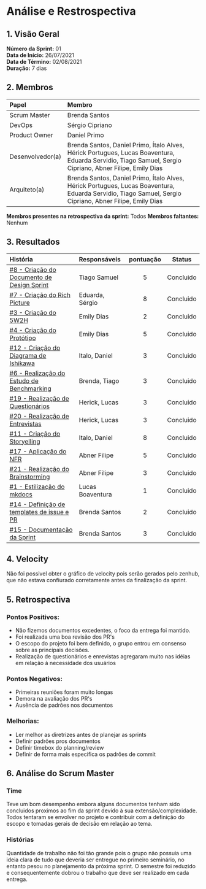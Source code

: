 # Análise e Restrospectiva

## 1. Visão Geral
**Número da Sprint:** 01     
**Data de Início:** 26/07/2021         
**Data de Término:** 02/08/2021       
**Duração:** 7 dias       

## 2. Membros
|      Papel       |          Membro            |
| :--------------  | :-----------------------   |
|    Scrum Master  |       Brenda Santos        |
|      DevOps      |      Sérgio Cipriano       |
|   Product Owner  |       Daniel Primo         |
| Desenvolvedor(a) |Brenda Santos, Daniel Primo, Ítalo Alves, Hérick Portugues, Lucas Boaventura, Eduarda Servidio, Tiago Samuel, Sergio Cipriano, Abner Filipe, Emily Dias |
|   Arquiteto(a)   |Brenda Santos, Daniel Primo, Ítalo Alves, Hérick Portugues, Lucas Boaventura, Eduarda Servidio, Tiago Samuel, Sergio Cipriano, Abner Filipe, Emily Dias| 

**Membros presentes na retrospectiva da sprint:** Todos 
**Membros faltantes:** Nenhum

## 3. Resultados
|  História  | Responsáveis  | pontuação | Status |
| :--------  | :-----------  | :-------: | :----: |
|[#8 - Criação do Documento de Design Sprint](https://github.com/UnBArqDsw2021-1/2021.1_G02_TaNaMesa_docs/issues/8) | Tiago Samuel |    5    | Concluido | 
|[#7 - Criação do Rich Picture](https://github.com/UnBArqDsw2021-1/2021.1_G02_TaNaMesa_docs/issues/7) | Eduarda, Sérgio |     8     | Concluido | 
|[#3 - Criação do 5W2H](https://github.com/UnBArqDsw2021-1/2021.1_G02_TaNaMesa_docs/issues/3) | Emily Dias |     2     | Concluido | 
|[#4 - Criação do Protótipo](https://github.com/UnBArqDsw2021-1/2021.1_G02_TaNaMesa_docs/issues/4) | Emily Dias |     5     | Concluido | 
|[#12 - Criação do Diagrama de Ishikawa](https://github.com/UnBArqDsw2021-1/2021.1_G02_TaNaMesa_docs/issues/12) | Italo, Daniel |     3     | Concluido | 
|[#6 - Realização do Estudo de Benchmarking](https://github.com/UnBArqDsw2021-1/2021.1_G02_TaNaMesa_docs/issues/6) | Brenda, Tiago |     3     | Concluido | 
|[#19 - Realização de Questionários](https://github.com/UnBArqDsw2021-1/2021.1_G02_TaNaMesa_docs/issues/19) | Herick, Lucas |     3     | Concluido | 
|[#20 - Realização de Entrevistas](https://github.com/UnBArqDsw2021-1/2021.1_G02_TaNaMesa_docs/issues/20) | Herick, Lucas |     3     | Concluido | 
|[#11 - Criação do Storyelling](https://github.com/UnBArqDsw2021-1/2021.1_G02_TaNaMesa_docs/issues/11) | Italo, Daniel |     8     | Concluido | 
|[#17 - Aplicação do NFR](https://github.com/UnBArqDsw2021-1/2021.1_G02_TaNaMesa_docs/issues/17) | Abner Filipe|     5    | Concluido | 
|[#21 - Realização do Brainstorming](https://github.com/UnBArqDsw2021-1/2021.1_G02_TaNaMesa_docs/issues/21) | Abner Filipe |     3     | Concluido | 
|[#1 - Estilização do mkdocs](https://github.com/UnBArqDsw2021-1/2021.1_G02_TaNaMesa_docs/issues/1) | Lucas Boaventura |     1     | Concluido | 
|[#14 - Definição de templates de issue e PR](https://github.com/UnBArqDsw2021-1/2021.1_G02_TaNaMesa_docs/issues/14) | Brenda Santos |     2     | Concluido |
|[#15 - Documentação da Sprint](https://github.com/UnBArqDsw2021-1/2021.1_G02_TaNaMesa_docs/issues/15) | Brenda Santos |     3     | Concluido | 

## 4. Velocity
Não foi possivel obter o gráfico de velocity pois serão gerados pelo zenhub, que não estava confiurado corretamente antes da finalização da sprint.

## 5. Retrospectiva

### Pontos Positivos:
* Não fizemos documentos excedentes, o foco da entrega foi mantido.
* Foi realizada uma boa revisão dos PR's
* O escopo do projeto foi bem definido, o grupo entrou em consenso sobre as principais decisões.
* Realização de questionários e enrevistas agregaram muito nas idéias em relação à necessidade dos usuários

### Pontos Negativos:
* Primeiras reuniões foram muito longas
* Demora na avaliação dos PR's
* Ausência de padrões nos documentos


### Melhorias:
* Ler melhor as diretrizes antes de planejar as sprints
* Definir padrões pros documentos
* Definir timebox do planning/review
* Definir de forma mais específica os padrões de commit

## 6. Análise do Scrum Master
### Time
Teve um bom desempenho embora alguns documentos tenham sido concluidos proximos ao fim da sprint devido à sua extensão/complexidade. Todos tentaram se envolver no projeto e contribuir com a definição do escopo e tomadas gerais de decisão em relação ao tema.

### Histórias
Quantidade de trabalho não foi tão grande pois o grupo não possuia uma ideia clara de tudo que deveria ser entregue no primeiro seminário, no entanto pesou no planejamento da próxima sprint. O semestre foi reduzido e consequentemente dobrou o trabalho que deve ser realizado em cada entrega.